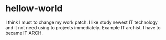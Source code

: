 # hellow-world

I think I must to change my work patch.
I like study newest IT technology and it not need using to projects immediately.
Example IT archist. I have to became IT ARCH.


